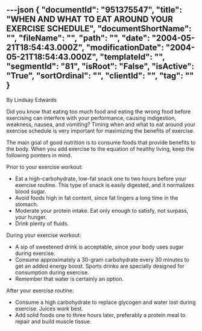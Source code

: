 ---json
{
  "documentId": "951375547",
  "title": "WHEN AND WHAT TO EAT AROUND YOUR EXERCISE SCHEDULE",
  "documentShortName": "",
  "fileName": "",
  "path": "",
  "date": "2004-05-21T18:54:43.000Z",
  "modificationDate": "2004-05-21T18:54:43.000Z",
  "templateId": "",
  "segmentId": "81",
  "isRoot": "False",
  "isActive": "True",
  "sortOrdinal": "",
  "clientId": "",
  "tag": ""
}
---

By Lindsay Edwards 
 
Did you know that eating too much food and eating the wrong food before exercising can interfere with your performance, causing indigestion, weakness, nausea, and vomiting? Timing when and what to eat around your exercise schedule is very important for maximizing the benefits of exercise. 

The main goal of good nutrition is to consume foods that provide benefits to the body. When you add exercise to the equation of healthy living, keep the following pointers in mind. 

Prior to your exercise workout: 
* Eat a high-carbohydrate, low-fat snack one to two hours before your exercise routine. This type of snack is easily digested, and it normalizes blood sugar. 
* Avoid foods high in fat content, since fat lingers a long time in the stomach.
* Moderate your protein intake. Eat only enough to satisfy, not surpass, your hunger. 
* Drink plenty of fluids. 

 
During your exercise workout: 
* A sip of sweetened drink is acceptable, since your body uses sugar during exercise. 
* Consume approximately a 30-gram carbohydrate every 30 minutes to get an added energy boost. Sports drinks are specially designed for consumption during exercise. 
* Remember that water is certainly an option. 
 
After your exercise routine: 
* Consume a high carbohydrate to replace glycogen and water lost during exercise. Juices work best. 
* Add solid foods one to three hours later, preferably a protein meal to repair and build muscle tissue.
